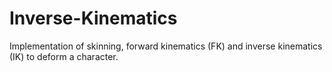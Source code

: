# Inverse-Kinematics
Implementation of skinning, forward kinematics (FK) and inverse kinematics (IK) to deform a character.
